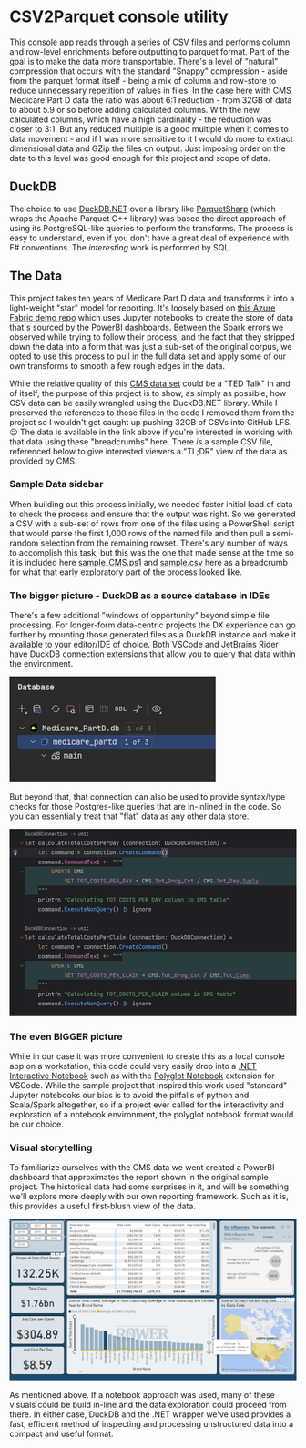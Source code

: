 # CSV2Parquet console utility

This console app reads through a series of CSV files and performs column and row-level enrichments before outputting to parquet format. Part of the goal is to make the data more transportable. There's a level of "natural" compression that occurs with the standard "Snappy" compression - aside from the parquet format itself - being a mix of column and row-store to reduce unnecessary repetition of values in files. In the case here with CMS Medicare Part D data the ratio was about 6:1 reduction - from 32GB of data to about 5.9 or so before adding calculated columns. With the new calculated columns, which have a high cardinality - the reduction was closer to 3:1. But any reduced multiple is a good multiple when it comes to data movement - and if I was more sensitive to it I would do more to extract dimensional data and GZip the files on output. Just imposing order on the data to this level was good enough for this project and scope of data.

## DuckDB

The choice to use [DuckDB.NET](<https://github.com/Giorgi/DuckDB.NET>) over a library like [ParquetSharp](<https://github.com/G-Research/ParquetSharp>) (which wraps the Apache Parquet C++ library) was based the direct approach of using its PostgreSQL-like queries to perform the transforms. The process is easy to understand, even if you don't have a great deal of experience with F# conventions. The *interesting* work is performed by SQL.

## The Data

This project takes ten years of Medicare Part D data and transforms it into a light-weight "star" model for reporting. It's loosely based on [this Azure Fabric demo repo](<https://github.com/isinghrana/fabric-samples-healthcare>) which uses Jupyter notebooks to create the store of data that's sourced by the PowerBI dashboards. Between the Spark errors we observed while trying to follow their process, and the fact that they stripped down the data into a form that was just a sub-set of the original corpus, we opted to use this process to pull in the full data set and apply some of our own transforms to smooth a few rough edges in the data.

While the relative quality of this [CMS data set](<https://data.cms.gov/provider-summary-by-type-of-service/medicare-part-d-prescribers/medicare-part-d-prescribers-by-provider-and-drug>) could be a "TED Talk" in and of itself, the purpose of this project is to show, as simply as possible, how CSV data can be easily wrangled using the DuckDB.NET library. While I preserved the references to those files in the code I removed them from the project so I wouldn't get caught up pushing 32GB of CSVs into GitHub LFS. 😉 The data is available in the link above if you're interested in working with that data using these "breadcrumbs" here. There *is* a sample CSV file, referenced below to give interested viewers a "TL;DR" view of the data as provided by CMS.

### Sample Data sidebar

When building out this process initially, we needed faster initial load of data to check the process and ensure that the output was right. So we generated a CSV with a sub-set of rows from one of the files using a PowerShell script that would parse the first 1,000 rows of the named file and then pull a semi-random selection from the remaining rowset. There's any number of ways to accomplish this task, but this was the one that made sense at the time so it is included here [sample_CMS.ps1](src/CSV2Parquet/sample_CMS.ps1) and [sample.csv](src/CSV2Parquet/sample.csv) here as a breadcrumb for what that early exploratory part of the process looked like.

### The bigger picture - DuckDB as a source database in IDEs

There's a few additional "windows of opportunity" beyond simple file processing. For longer-form data-centric projects the DX experience can go further by mounting those generated files as a DuckDB instance and make it available to your editor/IDE of choice. Both VSCode and JetBrains Rider have DuckDB connection extensions that allow you to query that data within the environment.

![alt text](<img/Screenshot 2024-08-11 195048.png>)

But beyond that, that connection can also be used to provide syntax/type checks for those Postgres-like queries that are in-inlined in the code. So you can essentially treat that "flat" data as any other data store.

![alt text](<img/Screenshot 2024-08-13 130130.png>)

### The even BIGGER picture

While in our case it was more convenient to create this as a local console app on a workstation, this code could very easily drop into a [.NET Interactive Notebook](<https://github.com/dotnet/interactive>) such as with the [Polyglot Notebook](https://marketplace.visualstudio.com/items?itemName=ms-dotnettools.dotnet-interactive-vscode) extension for VSCode. While the sample project that inspired this work used "standard" Jupyter notebooks our bias is to avoid the pitfalls of python and Scala/Spark altogether, so if a project ever called for the interactivity and exploration of a notebook environment, the polyglot notebook format would be our choice.  

### Visual storytelling

To familiarize ourselves with the CMS data we went created a PowerBI dashboard that approximates the report shown in the original sample project. The historical data had some surprises in it, and will be something we'll explore more deeply with our own reporting framework. Such as it is, this provides a useful first-blush view of the data.

![alt text](<img/Screenshot 2024-08-12 205619.png>)

As mentioned above. If a notebook approach was used, many of these visuals could be build in-line and the data exploration could proceed from there. In either case, DuckDB and the .NET wrapper we've used provides a fast, efficient method of inspecting and processing unstructured data into a compact and useful format.
